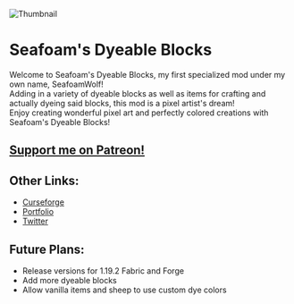   ![Thumbnail](https://user-images.githubusercontent.com/124807123/218914089-dbe0ec04-51d8-4531-8de6-a7bbcbac9f98.png)  
# Seafoam's Dyeable Blocks

Welcome to Seafoam's Dyeable Blocks, my first specialized mod under my own name, SeafoamWolf!  
Adding in a variety of dyeable blocks as well as items for crafting and actually dyeing said blocks, this mod is a pixel artist's dream!  
Enjoy creating wonderful pixel art and perfectly colored creations with Seafoam's Dyeable Blocks!  

## [Support me on Patreon!](https://www.patreon.com/SeafoamWolf)

## Other Links:
- [Curseforge](https://www.curseforge.com/minecraft/mc-mods/seafoams-dyeable-blocks)
- [Portfolio](https://www.gamesbyseafoam.com)
- [Twitter](https://twitter.com/SeafoamWolf_/)

## Future Plans:
- Release versions for 1.19.2 Fabric and Forge  
- Add more dyeable blocks  
- Allow vanilla items and sheep to use custom dye colors  

